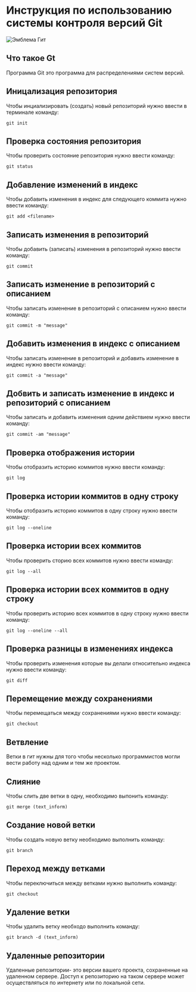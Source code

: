 # **Инструкция по использованию системы контроля версий Git**

![Эмблема Гит](git.jpg)


## Что такое Gt

Программа Git это программа для распределениями систем версий.

## Иницализация репозитория

Чтобы инциализировать (создать) новый репозиторий нужно ввести в терминале команду:

    git init

## Проверка состояния репозитория

Чтобы проверить состояние репозитория нужно ввести команду:

    git status

## Добавление изменений в индекс

Чтобы добавить изменения в индекс для следующего коммита нужно ввести команду:

    git add <filename>

## Записать изменения в репозиторий

Чтобы добавить (записать) изменения в репозиторий нужно ввести команду:

    git commit

## Записать изменение в репозиторий с описанием

Чтобы записать изменение в репозиторий с описанием нужно ввести команду:

    git commit -m "message"

## Добавить изменения в индекс с описанием

Чтобы записать изменение в репозиторий и добавить изменение в индекс нужно ввести команду:

    git commit -a "message"

## Добвить и записать изменение в индекс и репозиторий с описанием

Чтобы записать и добавить изменения одним действием нужно ввести команду:

    git commit -am "message"

## Проверка отображения истории

Чтобы отобразить историю коммитов нужно ввести команду:

    git log

## Проверка истории коммитов в одну строку

Чтобы отобразить историю коммитов в одну строку нужно ввести команду:

    git log --oneline

## Проверка истории всех коммитов

Чтобы проверить сторию всех коммитов нужно ввести команду:

    git log --all

## Проверка истории всех коммитов в одну строку

Чтобы проверить историю всех коммитов в одну строку нужно ввести команду:

    git log --oneline --all

## Проверка разницы в изменениях индекса

Чтобы проверить изменения которые вы делали относительно индекса нужно ввести команду:

    git diff

## Перемещение между сохранениями

Чтобы перемещаться между сохранениями нужно ввести команду:

    git checkout

## Ветвление 

Ветки в гит нужны для того чтобы несколько программистов могли вести работу над одним и тем же проектом.

## Слияние

Чтобы слить две ветки в одну, необходимо выпонить команду:

    git merge (text_inform)

## Создание новой ветки

Чтобы создать новую ветку необходимо выполнить команду:

    git branch

## Переход между ветками

Чтобы переключиться между ветками нужно выполнить команду:

    git checkout

## Удаление ветки

Чтобы удалить ветку необходо выполнить команду:

    git branch -d (text_inform)

## Удаленные репозитории

Удаленные репозитории- это версии вашего проекта, сохраненные на удаленном сервере. Доступ к репозиторию на таком сервере может осуществляться по интернету или по локальной сети.
    

